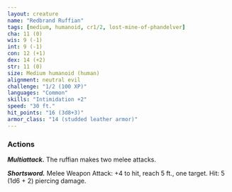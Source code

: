 ```yaml
---
layout: creature
name: "Redbrand Ruffian"
tags: [medium, humanoid, cr1/2, lost-mine-of-phandelver]
cha: 11 (0)
wis: 9 (-1)
int: 9 (-1)
con: 12 (+1)
dex: 14 (+2)
str: 11 (0)
size: Medium humanoid (human)
alignment: neutral evil
challenge: "1/2 (100 XP)"
languages: "Common"
skills: "Intimidation +2"
speed: "30 ft."
hit_points: "16 (3d8+3)"
armor_class: "14 (studded leather armor)"
---
```


### Actions

***Multiattack.*** The ruffian makes two melee attacks.

***Shortsword.*** Melee Weapon Attack: +4 to hit, reach 5 ft., one target. Hit: 5 (1d6 + 2) piercing damage.